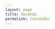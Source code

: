 ```yaml
---
layout: page
title: Seconds
permalink: /seconds/
---
```


<script type="text/javascript" src="js/timerthing.js">timer();</script>

